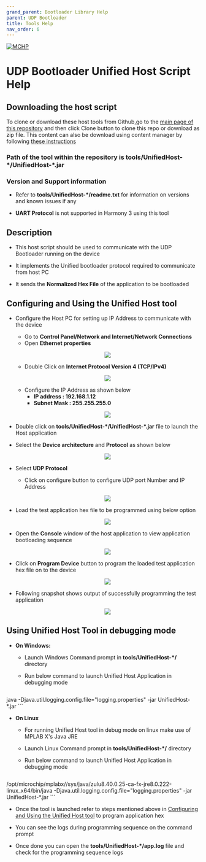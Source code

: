 ```yaml
---
grand_parent: Bootloader Library Help
parent: UDP Bootloader
title: Tools Help
nav_order: 6
---
```


[![MCHP](https://www.microchip.com/ResourcePackages/Microchip/assets/dist/images/logo.png)](https://www.microchip.com)

# UDP Bootloader Unified Host Script Help

## Downloading the host script

To clone or download these host tools from Github,go to the [main page of this repository](https://github.com/Microchip-MPLAB-Harmony/bootloader) and then click Clone button to clone this repo or download as zip file. This content can also be download using content manager by following [these instructions](https://github.com/Microchip-MPLAB-Harmony/contentmanager/wiki)

### Path of the tool within the repository is **tools/UnifiedHost-\*/UnifiedHost-\*.jar**

### Version and Support information

- Refer to **tools/UnifiedHost-\*/readme.txt** for information on versions and known issues if any

- **UART Protocol** is not supported in Harmony 3 using this tool

## Description

- This host script should be used to communicate with the UDP Bootloader running on the device

- It implements the Unified bootloader protocol required to communicate from host PC

- It sends the **Normalized Hex File** of the application to be bootloaded

## Configuring and Using the Unified Host tool

- Configure the Host PC for setting up IP Address to communicate with the device
    - Go to **Control Panel/Network and Internet/Network Connections**
    - Open **Ethernet properties**

    <p align="center">
        <img src = "./images/udp_host_pc_ethernet_properties.png"/>
    </p>

    - Double Click on **Internet Protocol Version 4 (TCP/IPv4)**

    <p align="center">
        <img src = "./images/udp_host_pc_ipv4_click.png"/>
    </p>

    - Configure the IP Address as shown below
        - **IP address : 192.168.1.12**
        - **Subnet Mask : 255.255.255.0**

    <p align="center">
        <img src = "./images/udp_host_pc_ip_address.png"/>
    </p>

- Double click on **tools/UnifiedHost-\*/UnifiedHost-\*.jar** file to launch the Host application

- Select the **Device architecture** and **Protocol** as shown below

    <p align="center">
        <img src = "./images/unified_host_device_arch.png"/>
    </p>

- Select **UDP Protocol**
    - Click on configure button to configure UDP port Number and IP Address

    <p align="center">
        <img src = "./images/unified_host_udp_setting.png"/>
    </p>

- Load the test application hex file to be programmed using below option

    <p align="center">
        <img src = "./images/unified_host_load_hex.png"/>
    </p>

- Open the **Console** window of the host application to view application bootloading sequence

    <p align="center">
        <img src = "./images/unified_host_tools_console.png"/>
    </p>

- Click on **Program Device** button to program the loaded test application hex file on to the device

    <p align="center">
        <img src = "./images/unified_host_program_device_udp.png"/>
    </p>

- Following snapshot shows output of successfully programming the test application

    <p align="center">
        <img src = "./images/unified_host_success_udp.png"/>
    </p>

## Using Unified Host Tool in debugging mode

- **On Windows:**

    - Launch Windows Command prompt in **tools/UnifiedHost-\*/** directory

    - Run below command to launch Unified Host Application in debugging mode

    ```java
java -Djava.util.logging.config.file="logging.properties" -jar UnifiedHost-*.jar
    ```

- **On Linux**

    - For running Unified Host tool in debug mode on linux make use of MPLAB X's Java JRE

    - Launch Linux Command prompt in **tools/UnifiedHost-\*/** directory

    - Run below command to launch Unified Host Application in debugging mode

    ```java
/opt/microchip/mplabx/<MPLAB X Version>/sys/java/zulu8.40.0.25-ca-fx-jre8.0.222-linux_x64/bin/java -Djava.util.logging.config.file="logging.properties" -jar UnifiedHost-*.jar
    ```

- Once the tool is launched refer to steps mentioned above in [Configuring and Using the Unified Host tool](#configuring-and-using-the-unified-host-tool) to program application hex

- You can see the logs during programming sequence on the command prompt

- Once done you can open the **tools/UnifiedHost-\*/app.log** file and check for the programming sequence logs
